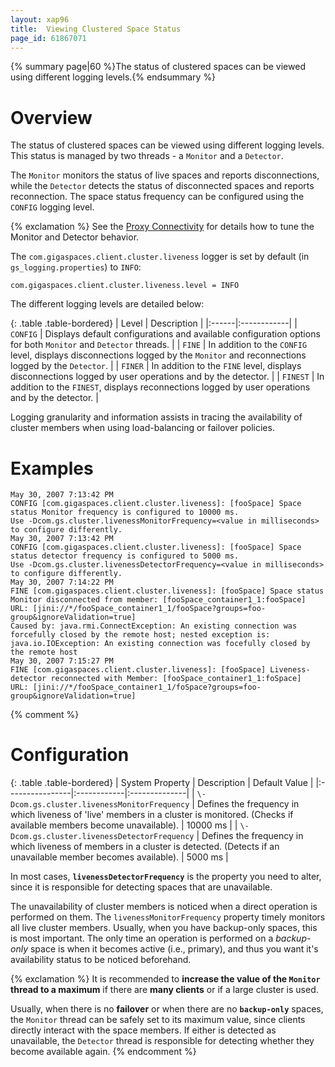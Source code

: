```yaml
---
layout: xap96
title:  Viewing Clustered Space Status
page_id: 61867071
---
```


{% summary page|60 %}The status of clustered spaces can be viewed using different logging levels.{% endsummary %}

# Overview

The status of clustered spaces can be viewed using different logging levels. This status is managed by two threads - a `Monitor` and a `Detector`.

The `Monitor` monitors the status of live spaces and reports disconnections, while the `Detector` detects the status of disconnected spaces and reports reconnection. The space status frequency can be configured using the `CONFIG` logging level.

{% exclamation %} See the [Proxy Connectivity](/xap96/proxy-connectivity.html) for details how to tune the Monitor and Detector behavior.

The `com.gigaspaces.client.cluster.liveness` logger is set by default (in `gs_logging.properties`) to `INFO`:

    com.gigaspaces.client.cluster.liveness.level = INFO

The different logging levels are detailed below:

{: .table .table-bordered}
| Level | Description |
|:------|:------------|
| `CONFIG` | Displays default configurations and available configuration options for both `Monitor` and `Detector` threads. |
| `FINE` | In addition to the `CONFIG` level, displays disconnections logged by the `Monitor` and reconnections logged by the `Detector`. |
| `FINER` | In addition to the `FINE` level, displays disconnections logged by user operations and by the detector. |
| `FINEST` | In addition to the `FINEST`, displays reconnections logged by user operations and by the detector. |

Logging granularity and information assists in tracing the availability of cluster members when using load-balancing or failover policies.

# Examples

    May 30, 2007 7:13:42 PM
    CONFIG [com.gigaspaces.client.cluster.liveness]: [fooSpace] Space status Monitor frequency is configured to 10000 ms.
    Use -Dcom.gs.cluster.livenessMonitorFrequency=<value in milliseconds> to configure differently.
    May 30, 2007 7:13:42 PM
    CONFIG [com.gigaspaces.client.cluster.liveness]: [fooSpace] Space status detector frequency is configured to 5000 ms.
    Use -Dcom.gs.cluster.livenessDetectorFrequency=<value in milliseconds> to configure differently.
    May 30, 2007 7:14:22 PM
    FINE [com.gigaspaces.client.cluster.liveness]: [fooSpace] Space status Monitor disconnected from member: [fooSpace_container1_1:fooSpace]
    URL: [jini://*/fooSpace_container1_1/fooSpace?groups=foo-group&ignoreValidation=true]
    Caused by: java.rmi.ConnectException: An existing connection was forcefully closed by the remote host; nested exception is:
    java.io.IOException: An existing connection was focefully closed by the remote host
    May 30, 2007 7:15:27 PM
    FINE [com.gigaspaces.client.cluster.liveness]: [fooSpace] Liveness-detector reconnected with Member: [fooSpace_container1_1:foSpace]
    URL: [jini://*/fooSpace_container1_1/foSpace?groups=foo-group&ignoreValidation=true]

{% comment %}
# Configuration

{: .table .table-bordered}
| System Property | Description | Default Value |
|:----------------|:------------|:--------------|
| `\-Dcom.gs.cluster.livenessMonitorFrequency` | Defines the frequency in which liveness of 'live' members in a cluster is monitored. (Checks if available members become unavailable). | 10000 ms |
| `\-Dcom.gs.cluster.livenessDetectorFrequency` | Defines the frequency in which liveness of members in a cluster is detected. (Detects if an unavailable member becomes available). | 5000 ms |

In most cases, **`livenessDetectorFrequency`** is the property you need to alter, since it is responsible for detecting spaces that are unavailable.

The unavailability of cluster members is noticed when a direct operation is performed on them. The `livenessMonitorFrequency` property timely monitors all live cluster members. Usually, when you have backup-only spaces, this is most important. The only time an operation is performed on a _backup-only_ space is when it becomes active (i.e., primary), and thus you want it's availability status to be noticed beforehand.

{% exclamation %} It is recommended to **increase the value of the `Monitor` thread to a maximum** if there are **many clients** or if a large cluster is used.

Usually, when there is no **failover** or when there are no **`backup-only`** spaces, the `Monitor` thread can be safely set to its maximum value, since clients directly interact with the space members. If either is detected as unavailable, the `Detector` thread is responsible for detecting whether they become available again.
{% endcomment %}
